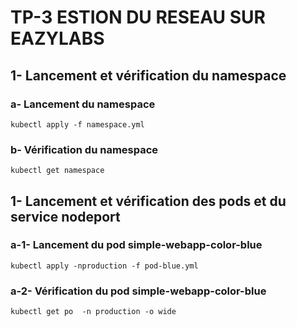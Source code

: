 # TP-3 ESTION DU RESEAU SUR EAZYLABS

## 1- Lancement et vérification du namespace
### a- Lancement du namespace
```
kubectl apply -f namespace.yml
```
### b- Vérification du namespace
```
kubectl get namespace
```

## 1- Lancement et vérification des pods et du service nodeport
### a-1- Lancement du pod simple-webapp-color-blue
````
kubectl apply -nproduction -f pod-blue.yml
````
### a-2- Vérification du pod simple-webapp-color-blue
````
kubectl get po  -n production -o wide
````

